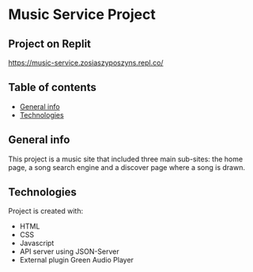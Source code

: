 # Music Service Project
## Project on Replit
https://music-service.zosiaszyposzyns.repl.co/
## Table of contents
* [General info](#general-info)
* [Technologies](#technologies)
## General info
This project is a music site that included three main sub-sites: the home page, a song search engine and a discover page where a song is drawn. 
## Technologies
Project is created with:
* HTML
* CSS
* Javascript
* API server using JSON-Server
* External plugin Green Audio Player

